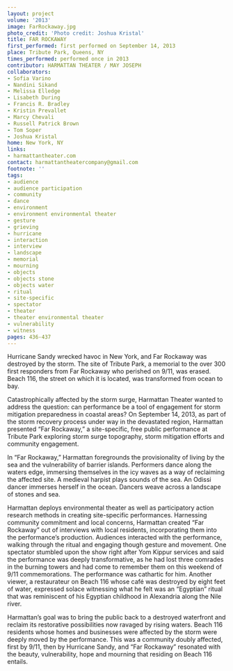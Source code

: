 ```yaml
---
layout: project
volume: '2013'
image: FarRockaway.jpg
photo_credit: 'Photo credit: Joshua Kristal'
title: FAR ROCKAWAY
first_performed: first performed on September 14, 2013
place: Tribute Park, Queens, NY
times_performed: performed once in 2013
contributor: HARMATTAN THEATER / MAY JOSEPH
collaborators:
- Sofia Varino
- Nandini Sikand
- Melissa Elledge
- Lisabeth During
- Francis R. Bradley
- Kristin Prevallet
- Marcy Chevali
- Russell Patrick Brown
- Tom Soper
- Joshua Kristal
home: New York, NY
links:
- harmattantheater.com
contact: harmattantheatercompany@gmail.com
footnote: ''
tags:
- audience
- audience participation
- community
- dance
- environment
- environment environmental theater
- gesture
- grieving
- hurricane
- interaction
- interview
- landscape
- memorial
- mourning
- objects
- objects stone
- objects water
- ritual
- site-specific
- spectator
- theater
- theater environmental theater
- vulnerability
- witness
pages: 436-437
---
```


Hurricane Sandy wrecked havoc in New York, and Far Rockaway was destroyed by the storm. The site of Tribute Park, a memorial to the over 300 first responders from Far Rockaway who perished on 9/11, was erased. Beach 116, the street on which it is located, was transformed from ocean to bay.

Catastrophically affected by the storm surge, Harmattan Theater wanted to address the question: can performance be a tool of engagement for storm mitigation preparedness in coastal areas? On September 14, 2013, as part of the storm recovery process under way in the devastated region, Harmattan presented “Far Rockaway,” a site-specific, free public performance at Tribute Park exploring storm surge topography, storm mitigation efforts and community engagement.

In “Far Rockaway,” Harmattan foregrounds the provisionality of living by the sea and the vulnerability of barrier islands. Performers dance along the waters edge, immersing themselves in the icy waves as a way of reclaiming the affected site. A medieval harpist plays sounds of the sea. An Odissi dancer immerses herself in the ocean. Dancers weave across a landscape of stones and sea.

Harmattan deploys environmental theater as well as participatory action research methods in creating site-specific performances. Harnessing community commitment and local concerns, Harmattan created “Far Rockaway” out of interviews with local residents, incorporating them into the performance’s production. Audiences interacted with the performance, walking through the ritual and engaging though gesture and movement. One spectator stumbled upon the show right after Yom Kippur services and said the performance was deeply transformative, as he had lost three comrades in the burning towers and had come to remember them on this weekend of 9/11 commemorations. The performance was cathartic for him. Another viewer, a restaurateur on Beach 116 whose café was destroyed by eight feet of water, expressed solace witnessing what he felt was an “Egyptian” ritual that was reminiscent of his Egyptian childhood in Alexandria along the Nile river.

Harmattan’s goal was to bring the public back to a destroyed waterfront and reclaim its restorative possibilities now ravaged by rising waters. Beach 116 residents whose homes and businesses were affected by the storm were deeply moved by the performance. This was a community doubly affected, first by 9/11, then by Hurricane Sandy, and “Far Rockaway” resonated with the beauty, vulnerability, hope and mourning that residing on Beach 116 entails.
